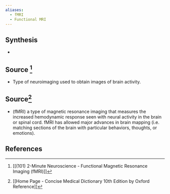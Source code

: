 ```yaml
---
aliases:
  - fMRI
  - Functional MRI
---
```

## Synthesis
- 
## Source [^1]
- Type of neuroimaging used to obtain images of brain activity.
## Source[^2]
- (fMRI) a type of magnetic resonance imaging that measures the increased hemodynamic response seen with neural activity in the brain or spinal cord. fMRI has allowed major advances in brain mapping (i.e. matching sections of the brain with particular behaviors, thoughts, or emotions).
## References

[^1]: [[(101) 2-Minute Neuroscience - Functional Magnetic Resonance Imaging (fMRI)]]
[^2]: [[Home Page - Concise Medical Dictionary 10th Edition by Oxford Reference]]